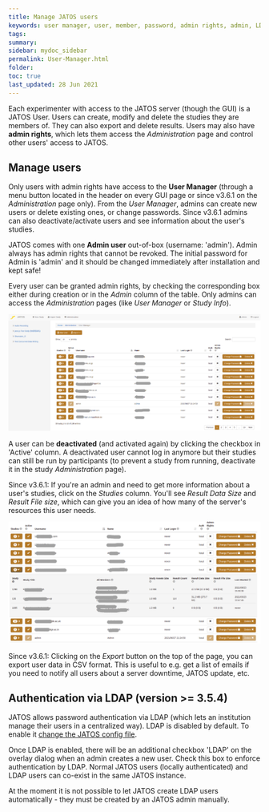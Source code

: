 ```yaml
---
title: Manage JATOS users
keywords: user manager, user, member, password, admin rights, admin, LDAP
tags:
summary:
sidebar: mydoc_sidebar
permalink: User-Manager.html
folder:
toc: true
last_updated: 28 Jun 2021
---
```


Each experimenter with access to the JATOS server (though the GUI) is a JATOS User. Users can create, modify and delete the studies they are members of. They can also export and delete results. Users may also have **admin rights**, which lets them access the _Administration_ page and control other users' access to JATOS. 


## Manage users

Only users with admin rights have access to the **User Manager** (through a menu button located in the header on every GUI page or since v3.6.1 on the _Administration_ page only). From the _User Manager_, admins can create new users or delete existing ones, or change passwords. Since v3.6.1 admins can also deactivate/activate users and see information about the user's studies.

JATOS comes with one **Admin user** out-of-box (username: 'admin'). Admin always has admin rights that cannot be revoked. The initial password for Admin is 'admin' and it should be changed immediately after installation and kept safe!

Every user can be granted admin rights, by checking the corresponding box either during creation or in the _Admin_ column of the table. Only admins can access the _Administration_ pages (like _User Manager_ or _Study Info_).

![User manager screenshot](images/Screenshot_User_Manager1.png)

A user can be **deactivated** (and activated again) by clicking the checkbox in 'Active' column. A deactivated user cannot log in anymore but their studies can still be run by participants (to prevent a study from running, deactivate it in the study _Administration_ page).

Since v3.6.1: If you're an admin and need to get more information about a user's studies, click on the _Studies_ column. You'll see _Result Data Size_ and _Result File size_, which can give you an idea of how many of the server's resources this user needs.

![User manager screenshot](images/Screenshot_User_Manager2.png)

Since v3.6.1: Clicking on the _Export_ button on the top of the page, you can export user data in CSV format. This is useful to e.g. get a list of emails if you need to notify all users about a server downtime, JATOS update, etc.   

## Authentication via LDAP (version >= 3.5.4)

JATOS allows password authentication via LDAP (which lets an institution manage their users in a centralized way). LDAP is disabled by default. To enable it [change the JATOS config file](Configure-JATOS-on-a-Server.html#ldap-authentication-since-jatos--354). 

Once LDAP is enabled, there will be an additional checkbox 'LDAP' on the overlay dialog when an admin creates a new user. Check this box to enforce authentication by LDAP. Normal JATOS users (locally authenticated) and LDAP users can co-exist in the same JATOS instance.

At the moment it is not possible to let JATOS create LDAP users automatically - they must be created by an JATOS admin manually.
